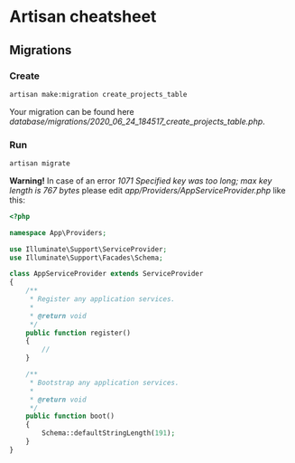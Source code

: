 # Artisan cheatsheet

## Migrations

### Create

```bash
artisan make:migration create_projects_table
```

Your migration can be found here _database/migrations/2020_06_24_184517_create_projects_table.php_.

### Run

```bash
artisan migrate
```

__Warning!__ In case of an error _1071 Specified key was too long; max key length is 767 bytes_ please edit _app/Providers/AppServiceProvider.php_ like this:

```php
<?php

namespace App\Providers;

use Illuminate\Support\ServiceProvider;
use Illuminate\Support\Facades\Schema;

class AppServiceProvider extends ServiceProvider
{
    /**
     * Register any application services.
     *
     * @return void
     */
    public function register()
    {
        //
    }

    /**
     * Bootstrap any application services.
     *
     * @return void
     */
    public function boot()
    {
        Schema::defaultStringLength(191);
    }
}
```